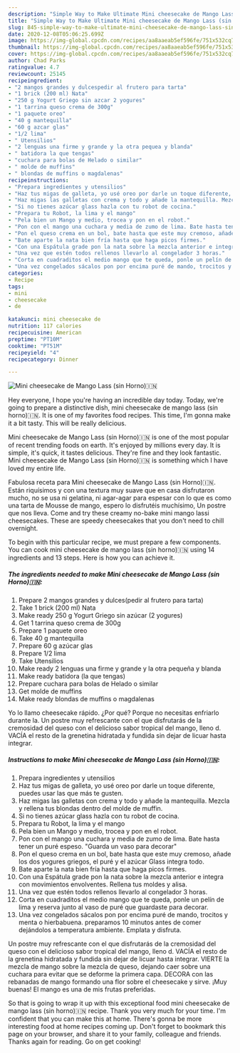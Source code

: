 ```yaml
---
description: "Simple Way to Make Ultimate Mini cheesecake de Mango Lass (sin Horno)🇮🇳"
title: "Simple Way to Make Ultimate Mini cheesecake de Mango Lass (sin Horno)🇮🇳"
slug: 845-simple-way-to-make-ultimate-mini-cheesecake-de-mango-lass-sin-horno
date: 2020-12-08T05:06:25.699Z
image: https://img-global.cpcdn.com/recipes/aa8aaeab5ef596fe/751x532cq70/mini-cheesecake-de-mango-lass-sin-horno🇮🇳-foto-principal.jpg
thumbnail: https://img-global.cpcdn.com/recipes/aa8aaeab5ef596fe/751x532cq70/mini-cheesecake-de-mango-lass-sin-horno🇮🇳-foto-principal.jpg
cover: https://img-global.cpcdn.com/recipes/aa8aaeab5ef596fe/751x532cq70/mini-cheesecake-de-mango-lass-sin-horno🇮🇳-foto-principal.jpg
author: Chad Parks
ratingvalue: 4.7
reviewcount: 25145
recipeingredient:
- "2 mangos grandes y dulcespedir al frutero para tarta"
- "1 brick (200 ml) Nata"
- "250 g Yogurt Griego sin azcar 2 yogures"
- "1 tarrina queso crema de 300g"
- "1 paquete oreo"
- "40 g mantequilla"
- "60 g azcar glas"
- "1/2 lima"
- " Utensilios"
- "2 lenguas una firme y grande y la otra pequea y blanda"
- " batidora la que tengas"
- "cuchara para bolas de Helado o similar"
- " molde de muffins"
- " blondas de muffins o magdalenas"
recipeinstructions:
- "Prepara ingredientes y utensilios"
- "Haz tus migas de galleta, yo usé oreo por darle un toque diferente, puedes usar las que más te gusten."
- "Haz migas las galletas con crema y todo y añade la mantequilla. Mezcla y rellena tus blondas dentro del molde de muffin."
- "Si no tienes azúcar glass hazla con tu robot de cocina."
- "Prepara tu Robot, la lima y el mango"
- "Pela bien un Mango y medio, trocea y pon en el robot."
- "Pon con el mango una cuchara y media de zumo de lima. Bate hasta tener un puré espeso. &#34;Guarda un vaso para decorar&#34;"
- "Pon el queso crema en un bol, bate hasta que este muy cremoso, añade los dos yogures griegos, el puré y el azúcar Glass integra todo."
- "Bate aparte la nata bien fría hasta que haga picos firmes."
- "Con una Espátula grade pon la nata sobre la mezcla anterior e integra con movimientos envolventes. Rellena tus moldes y alisa."
- "Una vez que estén todos rellenos llevarlo al congelador 3 horas."
- "Corta en cuadraditos el medio mango que te queda, ponle un pelín de lima y reserva junto al vaso de puré que guardaste para decorar."
- "Una vez congelados sácalos pon por encima puré de mando, trocitos y menta o hierbabuena. preparamos 10 minutos antes de comer dejándolos a temperatura ambiente. Emplata y disfruta."
categories:
- Recipe
tags:
- mini
- cheesecake
- de

katakunci: mini cheesecake de 
nutrition: 117 calories
recipecuisine: American
preptime: "PT10M"
cooktime: "PT51M"
recipeyield: "4"
recipecategory: Dinner

---
```



![Mini cheesecake de Mango Lass (sin Horno)🇮🇳](https://img-global.cpcdn.com/recipes/aa8aaeab5ef596fe/751x532cq70/mini-cheesecake-de-mango-lass-sin-horno🇮🇳-foto-principal.jpg)

Hey everyone, I hope you're having an incredible day today. Today, we're going to prepare a distinctive dish, mini cheesecake de mango lass (sin horno)🇮🇳. It is one of my favorites food recipes. This time, I'm gonna make it a bit tasty. This will be really delicious.

Mini cheesecake de Mango Lass (sin Horno)🇮🇳 is one of the most popular of recent trending foods on earth. It's enjoyed by millions every day. It is simple, it's quick, it tastes delicious. They're fine and they look fantastic. Mini cheesecake de Mango Lass (sin Horno)🇮🇳 is something which I have loved my entire life.

Fabulosa receta para Mini cheesecake de Mango Lass (sin Horno)🇮🇳. Están riquísimos y con una textura muy suave que en casa disfrutaron mucho, no se usa ni gelatina, ni agar-agar para espesar con lo que es como una tarta de Mousse de mango, espero lo disfrutéis muchísimo, Un postre que nos lleva. Come and try these creamy no-bake mini mango lassi cheesecakes. These are speedy cheesecakes that you don&#39;t need to chill overnight.


To begin with this particular recipe, we must prepare a few components. You can cook mini cheesecake de mango lass (sin horno)🇮🇳 using 14 ingredients and 13 steps. Here is how you can achieve it.

<!--inarticleads1-->

##### The ingredients needed to make Mini cheesecake de Mango Lass (sin Horno)🇮🇳:

1. Prepare 2 mangos grandes y dulces(pedir al frutero para tarta)
1. Take 1 brick (200 ml) Nata
1. Make ready 250 g Yogurt Griego sin azúcar (2 yogures)
1. Get 1 tarrina queso crema de 300g
1. Prepare 1 paquete oreo
1. Take 40 g mantequilla
1. Prepare 60 g azúcar glas
1. Prepare 1/2 lima
1. Take  Utensilios
1. Make ready 2 lenguas una firme y grande y la otra pequeña y blanda
1. Make ready  batidora (la que tengas)
1. Prepare cuchara para bolas de Helado o similar
1. Get  molde de muffins
1. Make ready  blondas de muffins o magdalenas


Yo lo llamo cheesecake rápido. ¿Por qué? Porque no necesitas enfriarlo durante la. Un postre muy refrescante con el que disfrutarás de la cremosidad del queso con el delicioso sabor tropical del mango, lleno d. VACÍA el resto de la grenetina hidratada y fundida sin dejar de licuar hasta integrar. 

<!--inarticleads2-->

##### Instructions to make Mini cheesecake de Mango Lass (sin Horno)🇮🇳:

1. Prepara ingredientes y utensilios
1. Haz tus migas de galleta, yo usé oreo por darle un toque diferente, puedes usar las que más te gusten.
1. Haz migas las galletas con crema y todo y añade la mantequilla. Mezcla y rellena tus blondas dentro del molde de muffin.
1. Si no tienes azúcar glass hazla con tu robot de cocina.
1. Prepara tu Robot, la lima y el mango
1. Pela bien un Mango y medio, trocea y pon en el robot.
1. Pon con el mango una cuchara y media de zumo de lima. Bate hasta tener un puré espeso. &#34;Guarda un vaso para decorar&#34;
1. Pon el queso crema en un bol, bate hasta que este muy cremoso, añade los dos yogures griegos, el puré y el azúcar Glass integra todo.
1. Bate aparte la nata bien fría hasta que haga picos firmes.
1. Con una Espátula grade pon la nata sobre la mezcla anterior e integra con movimientos envolventes. Rellena tus moldes y alisa.
1. Una vez que estén todos rellenos llevarlo al congelador 3 horas.
1. Corta en cuadraditos el medio mango que te queda, ponle un pelín de lima y reserva junto al vaso de puré que guardaste para decorar.
1. Una vez congelados sácalos pon por encima puré de mando, trocitos y menta o hierbabuena. preparamos 10 minutos antes de comer dejándolos a temperatura ambiente. Emplata y disfruta.


Un postre muy refrescante con el que disfrutarás de la cremosidad del queso con el delicioso sabor tropical del mango, lleno d. VACÍA el resto de la grenetina hidratada y fundida sin dejar de licuar hasta integrar. VIERTE la mezcla de mango sobre la mezcla de queso, dejando caer sobre una cuchara para evitar que se deforme la primera capa. DECORA con las rebanadas de mango formando una flor sobre el cheesecake y sirve. ¡Muy buenas! El mango es una de mis frutas preferidas. 

So that is going to wrap it up with this exceptional food mini cheesecake de mango lass (sin horno)🇮🇳 recipe. Thank you very much for your time. I'm confident that you can make this at home. There's gonna be more interesting food at home recipes coming up. Don't forget to bookmark this page on your browser, and share it to your family, colleague and friends. Thanks again for reading. Go on get cooking!
